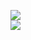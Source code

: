 [![](https://img.shields.io/badge/Made%20With-Github%20Spray-lightgrey.svg?style=for-the-badge&logo=github)](https://github.com/Annihil/github-spray#14836)  
[![](https://i.imgur.com/2DrTn0Z.gif)](https://github.com/Annihil/github-spray)